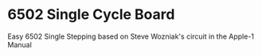 # 6502 Single Cycle Board
 Easy 6502 Single Stepping based on Steve Wozniak's circuit in the Apple-1 Manual
